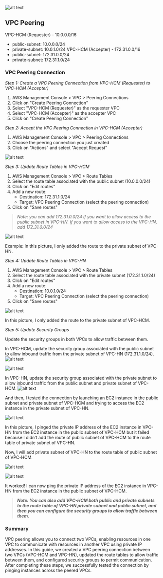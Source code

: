 ![alt text](image.png)

## VPC Peering
VPC-HCM (Requester) - 10.0.0.0/16
- public-subnet: 10.0.0.0/24
- private-subnet: 10.0.1.0/24
VPC-HCM (Accepter) - 172.31.0.0/16
- public-subnet: 172.31.0.0/24
- private-subnet: 172.31.1.0/24

### VPC Peering Connection
*Step 1: Create a VPC Peering Connection from VPC-HCM (Requester) to VPC-HCM (Accepter)*

1. AWS Management Console > VPC > Peering Connections
2. Click on "Create Peering Connection"
3. Select "VPC-HCM (Requester)" as the requester VPC
4. Select "VPC-HCM (Accepter)" as the accepter VPC
5. Click on "Create Peering Connection"

*Step 2: Accept the VPC Peering Connection in VPC-HCM (Accepter)*

1. AWS Management Console > VPC > Peering Connections
2. Choose the peering connection you just created
3. Click on "Actions" and select "Accept Request"

![alt text](image-1.png)

*Step 3: Update Route Tables in VPC-HCM*
1. AWS Management Console > VPC > Route Tables
2. Select the route table associated with the public subnet (10.0.0.0/24)
3. Click on "Edit routes"
4. Add a new route:
   - Destination: 172.31.1.0/24
   - Target: VPC Peering Connection (select the peering connection)
5. Click on "Save routes"

>*Note: you can add 172.31.0.0/24 if you want to allow access to the public subnet in VPC-HN. If you want to allow access to the VPC-HN, add 172.31.0.0/24*

![alt text](image-2.png)

Example: In this picture, I only added the route to the private subnet of VPC-HN.

*Step 4: Update Route Tables in VPC-HN*
1. AWS Management Console > VPC > Route Tables
2. Select the route table associated with the private subnet (172.31.1.0/24)
3. Click on "Edit routes"
4. Add a new route:
   - Destination: 10.0.1.0/24
   - Target: VPC Peering Connection (select the peering connection)
5. Click on "Save routes"

![alt text](image-3.png)

In this picture, I only added the route to the private subnet of VPC-HCM.

*Step 5: Update Security Groups*

Update the security groups in both VPCs to allow traffic between them.

In VPC-HCM, update the security group associated with the public subnet to allow inbound traffic from the private subnet of VPC-HN (172.31.1.0/24).
![alt text](image-4.png)

![alt text](image-5.png)

In VPC-HN, update the security group associated with the private subnet to allow inbound traffic from the public subnet and private subnet of VPC-HCM.
![alt text](image-6.png)

And then, I tested the connection by launching an EC2 instance in the public subnet and private subnet of VPC-HCM and trying to access the EC2 instance in the private subnet of VPC-HN.

![alt text](image-7.png)

In this picture, I pinged the private IP address of the EC2 instance in VPC-HN from the EC2 instance in the public subnet of VPC-HCM but it failed because I didn't add the route of public subnet of VPC-HCM to the route table of private subnet of VPC-HN.

Now, I will add private subnet of VPC-HN to the route table of public subnet of VPC-HCM.

![alt text](image-8.png)

![alt text](image-9.png)

It worked! I can now ping the private IP address of the EC2 instance in VPC-HN from the EC2 instance in the public subnet of VPC-HCM.

> ***Note: You can also add VPC-HCM both public and private subnets to the route table of VPC-HN private subnet and public subnet, and then you can configure the security groups to allow traffic between them.***

### Summary
VPC peering allows you to connect two VPCs, enabling resources in one VPC to communicate with resources in another VPC using private IP addresses. In this guide, we created a VPC peering connection between two VPCs (VPC-HCM and VPC-HN), updated the route tables to allow traffic between them, and configured security groups to permit communication. After completing these steps, we successfully tested the connection by pinging instances across the peered VPCs.




